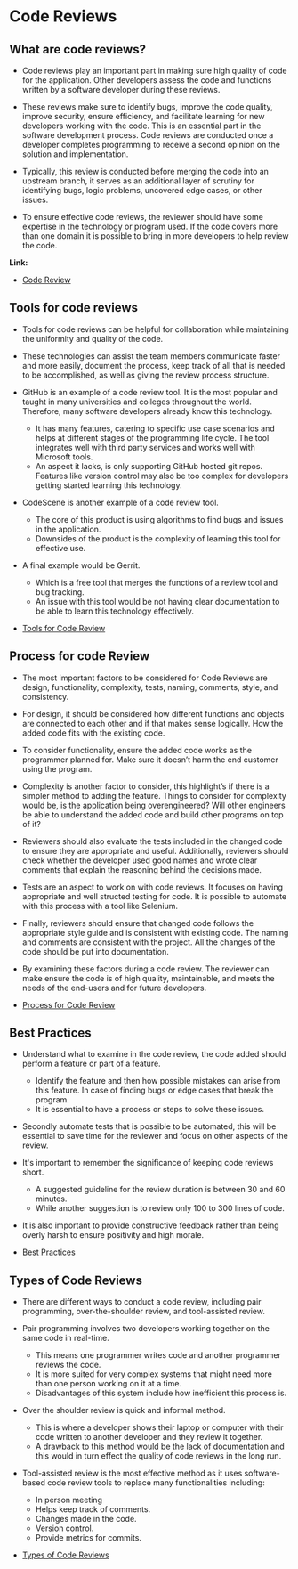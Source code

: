 # **Code Reviews**

## What are code reviews?
- Code reviews play an important part in making sure high quality of code for the application. Other developers assess the code and functions written by a software developer during these reviews.

- These reviews make sure to identify bugs, improve the code quality, improve security, ensure efficiency, and facilitate learning for new developers working with the code. This is an essential part in the software development process. Code reviews are conducted once a developer completes programming to receive a second opinion on the solution and implementation. 

- Typically, this review is conducted before merging the code into an upstream branch, it serves as an additional layer of scrutiny for identifying bugs, logic problems, uncovered edge cases, or other issues. 

- To ensure effective code reviews, the reviewer should have some expertise in the technology or program used. If the code covers more than one domain it is possible to bring in more developers to help review the code.

**Link:**

- [Code Review](https://about.gitlab.com/topics/version-control/what-is-code-review)  



## Tools for code reviews
- Tools for code reviews can be helpful for collaboration while maintaining the uniformity and quality of the code. 

- These technologies can assist the team members communicate faster and more easily, document the process, keep track of all that is needed to be accomplished, as well as giving the review process structure. 

- GitHub is an example of a code review tool. It is the most popular and taught in many universities and colleges throughout the world. Therefore, many software developers already know this technology. 
    -   It has many features, catering to specific use case scenarios and helps at different stages of the programming life cycle. The tool integrates well with third party services and works well with Microsoft tools. 
    -   An aspect it lacks, is only supporting GitHub hosted git repos. Features like version control may also be too complex for developers getting started learning this technology. 

- CodeScene is another example of a code review tool. 
    -   The core of this product is using algorithms to find bugs and issues in the application. 
    -   Downsides of the product is the complexity of learning this tool for effective use. 

- A final example would be Gerrit. 

    -   Which is a free tool that merges the functions of a review tool and bug tracking.
    -   An issue with this tool would be not having clear documentation to be able to learn this technology effectively.

- [Tools for Code Review](https://crocoblock.com/blog/best-code-review-tools/)



## Process for  code Review 
- The most important factors to be considered for Code Reviews are design, functionality, complexity, tests, naming, comments, style, and consistency. 

- For design, it should be considered how different functions and objects are connected to each other and if that makes sense logically. How the added code fits with the existing code. 

- To consider functionality, ensure the added code works as the programmer planned for. Make sure it doesn’t harm the end customer using the program. 

- Complexity is another factor to consider, this highlight’s if there is a simpler method to adding the feature. Things to consider for complexity would be, is the application being overengineered? Will other engineers be able to understand the added code and build other programs on top of it?

- Reviewers should also evaluate the tests included in the changed code to ensure they are appropriate and useful. Additionally, reviewers should check whether the developer used good names and wrote clear comments that explain the reasoning behind the decisions made.

- Tests are an aspect to work on with code reviews. It focuses on having appropriate and well structed testing for code. It is possible to automate with  this process with a tool like Selenium. 

- Finally, reviewers should ensure that changed code follows the appropriate style guide and is consistent with existing code. The naming and comments are consistent with the project. All the changes of the code should be put into documentation. 

- By examining these factors during a code review. The reviewer can make ensure the code is of high quality, maintainable, and meets the needs of the end-users and for future developers.

- [Process for Code Review](https://google.github.io/eng-practices/review/)



## Best Practices 
- Understand what to examine in the code review, the code added should perform a feature or part of a feature. 
    -   Identify the feature and then how possible mistakes can arise from this feature. In case of finding bugs or edge cases that break the program. 
    -   It is essential to have a process or steps to solve these issues.

- Secondly automate tests that is possible to be automated, this will be essential to save time for the reviewer and focus on other aspects of the review. 

- It's important to remember the significance of keeping code reviews short. 
    -   A suggested guideline for the review duration is between 30 and 60 minutes.
    -   While another suggestion is to review only 100 to 300 lines of code. 

- It is also important to provide constructive feedback rather than being overly harsh to ensure positivity and high morale.

- [Best Practices](https://www.futuremind.com/insights/what-is-code-review-and-how-to-perform-one)



## Types of Code Reviews 
- There are different ways to conduct a code review, including pair programming, over-the-shoulder review, and tool-assisted review. 

- Pair programming involves two developers working together on the same code in real-time. 
    -   This means one programmer writes code and another programmer reviews the code. 
    -   It is more suited for very complex systems that might need more than one person working on it at a time. 
    -   Disadvantages of this system include how inefficient this process is. 

- Over the shoulder review is quick and informal method. 
    -  This is where a developer shows their laptop or computer with their code written to another developer and they review it together.
    -  A drawback to this method would be the lack of documentation and this would in turn effect the quality of code reviews in the long run. 

- Tool-assisted review is the most effective method as it uses software-based code review tools to replace many functionalities including:
    -  In person meeting 
    -  Helps keep track of comments.
    -  Changes made in the code.
    -  Version control.
    -  Provide metrics for commits.

- [Types of Code Reviews](https://swimm.io/learn/code-reviews/code-reviews-pros-and-cons-approaches-tools-and-tips/)


